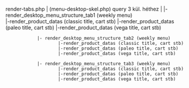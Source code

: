 render-tabs.php
		|
		(menu-desktop-skel.php) query 3 kül. héthez
				|
			   |- render_desktop_menu_structure_tab1 (weekly menu)		 
					 	|-render_product_datas (classic title, cart stb)
					 	|-render_product_datas (paleo title, cart stb)
				 		|-render_product_datas (vega title, cart stb)

				|- render_desktop_menu_structure_tab2 (weekly menu)
						|-render_product_datas (classic title, cart stb)
						|-render_product_datas (paleo title, cart stb)
						|-render_product_datas (vega title, cart stb)

				|- render_desktop_menu_structure_tab3 (weekly menu)
						|-render_product_datas (classic title, cart stb)
						|-render_product_datas (paleo title, cart stb)
						|-render_product_datas (vega title, cart stb)
